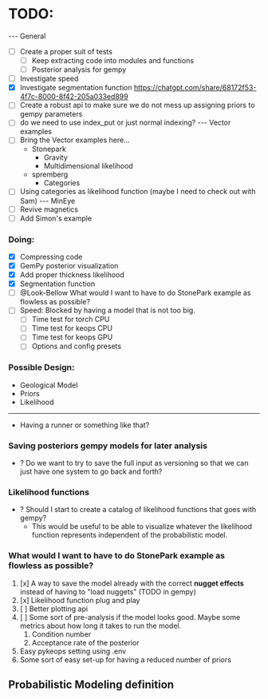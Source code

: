# TODO:

--- General
- [ ] Create a proper suit of tests
  - [ ] Keep extracting code into modules and functions 
  - [ ] Posterior analysis for gempy 
- [ ] Investigate speed
- [x] Investigate segmentation function
  https://chatgpt.com/share/68172f53-4f7c-8000-8f42-205a033ed899
- [ ] Create a robust api to make sure we do not mess up assigning priors to gempy parameters
- [ ] do we need to use index_put or just normal indexing?
--- Vector examples
- [ ] Bring the Vector examples here...
  - Stonepark
    - Gravity
    - Multidimensional likelihood
  - spremberg
    - Categories
- [ ] Using categories as likelihood function (maybe I need to check out with Sam)
--- MinEye
- [ ] Revive magnetics
- [ ] Add Simon's example

### Doing:
- [x] Compressing code
- [x] GemPy posterior visualization
- [x] Add proper thickness likelihood
- [x] Segmentation function 
- [ ] @Look-Bellow What would I want to have to do StonePark example as flowless as possible? 
- [ ] Speed: Blocked by having a model that is not too big.
  - [ ] Time test for torch CPU
  - [ ] Time test for keops CPU
  - [ ] Time test for keops GPU
  - [ ] Options and config presets                                                  
   
### Possible Design:
- Geological Model
- Priors
- Likelihood
----
- Having a runner or something like that?

### Saving posteriors gempy models for later analysis
- ? Do we want to try to save the full input as versioning so that we can just have one system to go back and forth?

### Likelihood functions
- ? Should I start to create a catalog of likelihood functions that goes with gempy?
  - This would be useful to be able to visualize whatever the likelihood function represents independent of the probabilistic model.

### What would I want to have to do StonePark example as flowless as possible? 
1. [x] A way to save the model already with the correct **nugget effects** instead of having to "load nuggets" (TODO in gempy)
2. [x] Likelihood function plug and play
3. [ ] Better plotting api
4. [ ] Some sort of pre-analysis if the model looks good. Maybe some metrics about how long it takes to run the model. 
   1. Condition number
   2. Acceptance rate of the posterior
5. Easy pykeops setting using .env
6. Some sort of easy set-up for having a reduced number of priors


## Probabilistic Modeling definition